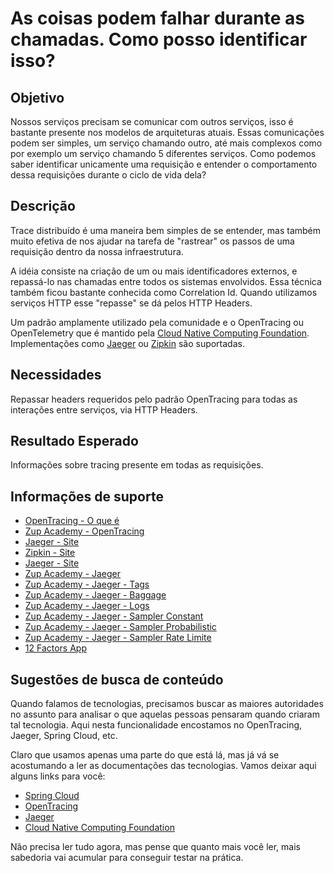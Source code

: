 # As coisas podem falhar durante as chamadas. Como posso identificar isso?

## Objetivo

Nossos serviços precisam se comunicar com outros serviços, isso é bastante presente nos modelos de arquiteturas atuais. 
Essas comunicações podem ser simples, um serviço chamando outro, até mais complexos como por exemplo um serviço chamando 
5 diferentes serviços. Como podemos saber identificar unicamente uma requisição e entender o comportamento dessa 
requisições durante o ciclo de vida dela?

## Descrição

Trace distribuído é uma maneira bem simples de se entender, mas também muito efetiva de nos ajudar na tarefa de 
"rastrear" os passos de uma requisição dentro da nossa infraestrutura.

A idéia consiste na criação de um ou mais identificadores externos, e repassá-lo nas chamadas entre todos os sistemas 
envolvidos. Essa técnica também ficou bastante conhecida como Correlation Id. Quando utilizamos serviços HTTP esse 
"repasse" se dá pelos HTTP Headers.

Um padrão amplamente utilizado pela comunidade e o OpenTracing ou OpenTelemetry que é mantido pela [Cloud Native 
Computing Foundation](https://www.cncf.io/). Implementações como [Jaeger](https://www.jaegertracing.io/) ou [Zipkin](https://zipkin.io/) são suportadas.

## Necessidades

Repassar headers requeridos pelo padrão OpenTracing para todas as interações entre serviços, via HTTP Headers.

## Resultado Esperado

Informações sobre tracing presente em todas as requisições.

## Informações de suporte

* [OpenTracing - O que é](https://opentracing.io/docs/overview/)
* [Zup Academy - OpenTracing](../informacao_procedural_alterado/conceitos/open-tracing.md)
* [Jaeger - Site](https://www.jaegertracing.io/)
* [Zipkin - Site](https://zipkin.io/)
* [Jaeger - Site](https://github.com/opentracing-contrib/java-spring-jaeger)
* [Zup Academy - Jaeger](../informacao_suporte_alterado/jaeger/jaeger.md)
* [Zup Academy - Jaeger - Tags](../informacao_suporte_alterado/jaeger/jaeger-concept-tags.md)
* [Zup Academy - Jaeger - Baggage](../informacao_suporte_alterado/jaeger/jaeger-concept-baggage.md)
* [Zup Academy - Jaeger - Logs](../informacao_suporte_alterado/jaeger/jaeger-concept-logs.md)
* [Zup Academy - Jaeger - Sampler Constant](../informacao_suporte_alterado/jaeger/jaeger-sampler-constant.md)
* [Zup Academy - Jaeger - Sampler Probabilistic](../informacao_suporte_alterado/jaeger/jaeger-sampler-probabilistic.md)
* [Zup Academy - Jaeger - Sampler Rate Limite](../informacao_suporte_alterado/jaeger/jaeger-sampler-rate-limite.md)
* [12 Factors App](../informacao_procedural/twelve-factor-config.md)

## Sugestões de busca de conteúdo

Quando falamos de tecnologias, precisamos buscar as maiores autoridades no assunto para analisar o que aquelas pessoas 
pensaram quando criaram tal tecnologia. Aqui nesta funcionalidade encostamos no OpenTracing, Jaeger, Spring Cloud, etc. 

Claro que usamos apenas uma parte do que está lá, mas já vá se acostumando a ler as documentações das tecnologias. 
Vamos deixar aqui alguns links para você:

* [Spring Cloud](https://github.com/opentracing-contrib/java-spring-jaeger)
* [OpenTracing](https://opentracing.io/)
* [Jaeger](https://www.jaegertracing.io/)
* [Cloud Native Computing Foundation](https://www.cncf.io/)

Não precisa ler tudo agora, mas pense que quanto mais você ler, mais sabedoria vai acumular para conseguir testar na prática.
